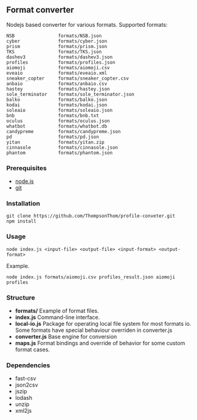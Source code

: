 ## Format converter
Nodejs based converter for various formats.
Supported formats:

	NSB                formats/NSB.json
	cyber              formats/cyber.json
	prism              formats/prism.json
	TKS                formats/TKS.json
	dashev3            formats/dashev3.json
	profiles           formats/profiles.json
	aiomoji            formats/aiomoji.csv
	eveaio             formats/eveaio.xml
	sneaker_copter     formats/sneaker_copter.csv
	anbaio             formats/anbaio.csv
	hastey             formats/hastey.json
	sole_terminator    formats/sole_terminator.json
	balko              formats/balko.json
	kodai              formats/kodai.json
	soleaio            formats/soleaio.json
	bnb                formats/bnb.txt
	oculus             formats/oculus.json
	whatbot            formats/whatbot.db
	candypreme         formats/candypreme.json
	pd                 formats/pd.json
	yitan              formats/yitan.zip
	cinnasole          formats/cinnasole.json
	phantom            formats/phantom.json

### Prerequisites
- [node.js](https://nodejs.org)
- [git](https://git-scm.com/downloads)

### Installation

    git clone https://github.com/ThompsonThom/profile-conveter.git
    npm install
    
### Usage

	node index.js <input-file> <output-file> <input-format> <output-format>
Example.

	node index.js formats/aiomoji.csv profiles_result.json aiomoji profiles

### Structure

- **formats/**
Example of format files.
- **index.js**
Command-line interface.
- **local-io.js**
Package for operating local file system for most formats io. Some formats have special behaviour overriden in converter.js
- **converter.js**
Base engine for conversion
- **maps.js**
Format bindings and override of behavior for some custom format cases.

### Dependencies
- fast-csv
- json2csv
- jszip
- lodash
- unzip
- xml2js